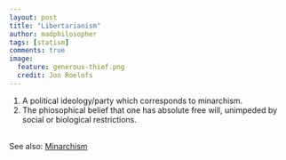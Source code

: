 ```yaml
---
layout: post
title: "Libertarianism"
author: madphilosopher
tags: [statism]
comments: true
image:
  feature: generous-thief.png
  credit: Jon Roelofs
---
```


1. A political ideology/party which corresponds to minarchism.
1. The phiosophical belief that one has absolute free will, unimpeded by social or biological restrictions.

<br/>See also: [Minarchism](/minarchism)

